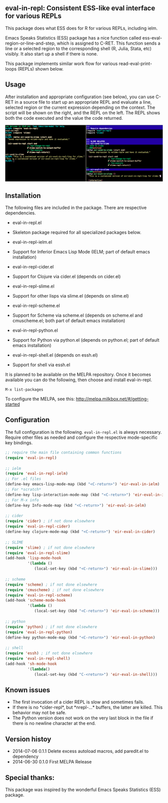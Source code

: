 **eval-in-repl: Consistent ESS-like eval interface for various REPLs**
--------------------

This package does what ESS does for R for various REPLs, including ielm.

Emacs Speaks Statistics (ESS) package has a nice function called ess-eval-region-or-line-and-step, which is assigned to C-RET. This function sends a line or a selected region to the corresponding shell (R, Julia, Stata, etc) visibly. It also start up a shell if there is none.

This package implements similar work flow for various read-eval-print-loops (REPLs) shown below.


**Usage**
--------------------

After installation and appropriate configuration (see below), you can use C-RET in a source file to start up an appropriate REPL and evaluate a line, selected region or the current expression depending on the context. The script will be shown on the right, and the REPL on the left. The REPL shows both the code executed and the value the code returned.

![Alt text](screen_shot_ielm.png?raw=true "ielm example")


**Installation**
--------------------

The following files are included in the package. There are respective dependencies.

- eval-in-repl.el
 - Skeleton package required for all specialized packages below.

- eval-in-repl-ielm.el
 - Support for Inferior Emacs Lisp Mode (IELM; part of default emacs installation)

- eval-in-repl-cider.el
 - Support for Clojure via cider.el (depends on cider.el)

- eval-in-repl-slime.el
 - Support for other lisps via slime.el (depends on slime.el)

- eval-in-repl-scheme.el
 - Support for Scheme via scheme.el (depends on scheme.el and cmuscheme.el; both part of default emacs installation)

- eval-in-repl-python.el
 - Support for Python via python.el (depends on python.el; part of default emacs installation)

- eval-in-repl-shell.el (depends on essh.el)
 - Support for shell via essh.el


It is planned to be available on the MELPA repository. Once it becomes available you can do the following, then choose and install eval-in-repl.

```
M-x list-packages
```

To configure the MELPA, see this: http://melpa.milkbox.net/#/getting-started


**Configuration**
--------------------

The full configuration is the following. ```eval-in-repl.el``` is always necessary. Require other files as needed and configure the respective mode-specific key bindings.

```lisp
;; require the main file containing common functions
(require 'eval-in-repl)

;; ielm
(require 'eval-in-repl-ielm)
;; For .el files
(define-key emacs-lisp-mode-map (kbd "<C-return>") 'eir-eval-in-ielm)
;; For *scratch*
(define-key lisp-interaction-mode-map (kbd "<C-return>") 'eir-eval-in-ielm)
;; For M-x info
(define-key Info-mode-map (kbd "<C-return>") 'eir-eval-in-ielm)

;; cider
(require 'cider) ; if not done elsewhere
(require 'eval-in-repl-cider)
(define-key clojure-mode-map (kbd "<C-return>") 'eir-eval-in-cider)

;; SLIME
(require 'slime) ; if not done elsewhere
(require 'eval-in-repl-slime)
(add-hook 'lisp-mode-hook
		  '(lambda ()
		     (local-set-key (kbd "<C-return>") 'eir-eval-in-slime)))

;; scheme
(require 'scheme) ; if not done elsewhere
(require 'cmuscheme) ; if not done elsewhere
(require 'eval-in-repl-scheme)
(add-hook 'scheme-mode-hook
		  '(lambda ()
		     (local-set-key (kbd "<C-return>") 'eir-eval-in-scheme)))

;; python
(require 'python) ; if not done elsewhere
(require 'eval-in-repl-python)
(define-key python-mode-map (kbd "<C-return>") 'eir-eval-in-python)

;; shell
(require 'essh) ; if not done elsewhere
(require 'eval-in-repl-shell)
(add-hook 'sh-mode-hook
          '(lambda()
		     (local-set-key (kbd "C-<return>") 'eir-eval-in-shell)))
```

**Known issues**
--------------------

- The first invocation of a cider REPL is slow and sometimes fails.
- If there is no \*cider-repl\*, but \*nrepl-...\* buffers, the latter are killed. This behavior may not be safe.
- The Python version does not work on the very last block in the file if there is no newline character at the end.


**Version histoy**
--------------------

- 2014-07-06 0.1.1 Delete excess autoload macros, add paredit.el to dependency
- 2014-06-30 0.1.0 First MELPA Release



**Special thanks:**
--------------------

This package was inspired by the wonderful Emacs Speaks Statistics (ESS) package.

<!-- mikeypostman and purcell for auditing the code for MELPA approval. -->
